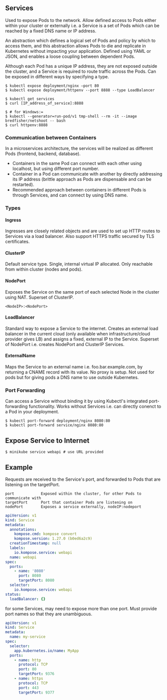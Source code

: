 ## Services

Used to expose Pods to the network. Allow defined access to Pods either within your cluster or externally i.e. a Service is a set of Pods which can be reached by a fixed DNS name or IP address.

An abstraction which defines a logical set of Pods and policy by which to access them, and this abstraction allows Pods to die and replicate in Kubernetes without impacting your application. Defined using YAML or JSON, and enables a loose coupling between dependent Pods.

Although each Pod has a unique IP address, they are not exposed outside the cluster, and a Service is required to route traffic across the Pods. Can be exposed in different ways by specifying a type.

```console
$ kubectl expose deployment/nginx –port 80
$ kubectl expose deployment/httpenv --port 8888 --type LoadBalancer

$ kubectl get services
$ curl [IP_address_of_service]:8888

$ # for Windows:=
$ kubectl --generator=run-pod/v1 tmp-shell --rm -it --image bredfisher/netshoot -- bash
$ curl httpenv:8888
```

### Communication between Containers

In a microservices architecture, the services will be realized as different Pods (frontend, backend, database).

- Containers in the same Pod can connect with each other using localhost, but using different port number.
- Container in a Pod can communicate with another by directly addressing its IP address (brittle approach as Pods are dispensable and can be restarted).
- Recommended approach between containers in different Pods is through Services, and can connect by using DNS name.

### Types

#### Ingress

Ingresses are closely related objects and are used to set up HTTP routes to Services via a load balancer. Also support HTTPS traffic secured by TLS certificates.

#### ClusterIP

Default service type. Single, internal virtual IP allocated. Only reachable from within cluster (nodes and pods).

#### NodePort

Exposes the Service on the same port of each selected Node in the cluster using NAT. Superset of ClusterIP.

```
<NodeIP>:<NodePort>
```

#### LoadBalancer

Standard way to expose a Service to the internet. Creates an external load balancer in the current cloud (only available when infrastructure/cloud provider gives LB) and assigns a fixed, external IP to the Service. Superset of NodePort i.e. creates NodePort and ClusterIP Services.

#### ExternalName

Maps the Service to an external name i.e. foo.bar.example.com, by returning a CNAME record with its value. No proxy is setup. Not used for pods but for giving pods a DNS name to use outside Kubernetes.

### Port Forwarding

Can access a Service without binding it by using Kubectl's integrated port-forwarding functionality. Works without Services i.e. can directly conenct to a Pod in your deployment.

```console
$ kubectl port-forward deployment/nginx 8080:80
$ kubectl port-forward service/nginx 8080:80
```

## Expose Service to Internet

```console
$ minikube service webapi # use URL provided
```

## Example

Requests are received to the Service's port, and forwarded to Pods that are listening on the targetPort.

```
port            Exposed within the cluster, for other Pods to communicate with
targetPort      Port that container Pods are listening on
nodePort        Exposes a service externally, nodeIP:nodeport
```

```yaml
apiVersion: v1
kind: Service
metadata:
  annotations:
    kompose.cmd: kompose convert
    kompose.version: 1.27.0 (b0ed6a2c9)
  creationTimestamp: null
  labels:
    io.kompose.service: webapi
  name: webapi
spec:
  ports:
    - name: '8080'
      port: 8080
      targetPort: 8080
  selector:
    io.kompose.service: webapi
status:
  loadBalancer: {}
```

for some Services, may need to expose more than one port. Must provide port names so that they are unambiguous.

```yaml
apiVersion: v1
kind: Service
metadata:
  name: my-service
spec:
  selector:
    app.kubernetes.io/name: MyApp
  ports:
    - name: http
      protocol: TCP
      port: 80
      targetPort: 9376
    - name: https
      protocol: TCP
      port: 443
      targetPort: 9377
```
